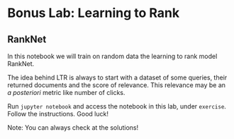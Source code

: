 # Bonus Lab: Learning to Rank 
## RankNet

In this notebook we will train on random data the learning to rank model RankNet.

The idea behind LTR is always to start with a dataset of some queries, their returned documents and the score of relevance. This relevance may be an *a posteriori* metric like number of clicks.

Run `jupyter notebook` and access the notebook in this lab, under `exercise`. Follow the instructions. Good luck!

Note: You can always check at the solutions!
